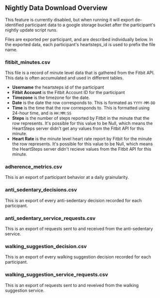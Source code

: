 ## Nightly Data Download Overview
This feature is currently disabled, but when running it will export de-identified participant data to a google storage bucket after the participant's nightly update script runs.

Files are exported per participant, and are described individually below. In the exported data, each participant's heartsteps_id is used to prefix the file name.

### fitibit_minutes.csv
This file is a record of minute level data that is gathered from the Fitbit API. This data is often accumulated and used in different tables.

* **Username** the heartsteps id of the participant
* **Fitbit Account** is the Fitbit Account ID for the participant
* **Timezone** is the timezone for the date.
* **Date** is the date the row corresponds to. This is formated as `YYYY-MM-DD`
* **Time** is the time that the row corresponds to. This is formatted using 24-hour time, and is `HH:MM:SS`
* **Steps** is the number of steps reported by Fitbit in the minute that the row represents. It's possible for this value to be Null, which means the HeartSteps server didn't get any values from the Fitbit API for this minute.
* **Heart Rate** is the minute level heart rate report by Fitbit for the minute the row represents. It's possible for this value to be Null, which means the HeartSteps server didn't recieve values from the Fitbit API for this minute.

### adherence_metrics.csv
This is an export of participant behavior at a daily grainularity. 

### anti_sedentary_decisions.csv
This is an export of every anti-sedentary decision recorded for each participant.

### anti_sedentary_service_requests.csv
This is an export of requests sent to and received from the anti-sedentary service.

### walking_suggestion_decision.csv
This is an export of every walking suggestion decision recorded for each participant.

### walking_suggestion_service_requests.csv
This is an export of requests sent to and reveived from the walking suggestion service.
